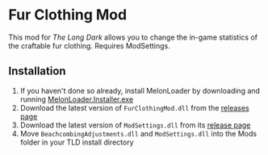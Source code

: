 ﻿# Fur Clothing Mod

This mod for *The Long Dark* allows you to change the in-game statistics of the craftable fur clothing. Requires ModSettings.

## Installation

1. If you haven't done so already, install MelonLoader by downloading and running [MelonLoader.Installer.exe](https://github.com/HerpDerpinstine/MelonLoader/releases/latest/download/MelonLoader.Installer.exe)
2. Download the latest version of `FurClothingMod.dll` from the [releases page](https://github.com/ds5678/BeachcombingAdjustments/releases)
3. Download the latest version of `ModSettings.dll` from its [release page](https://github.com/zeobviouslyfakeacc/ModSettings/releases)
4. Move `BeachcombingAdjustments.dll` and `ModSettings.dll` into the Mods folder in your TLD install directory